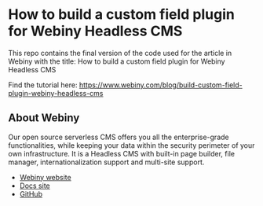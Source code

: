 # How to build a custom field plugin for Webiny Headless CMS

This repo contains the final version of the code used for the article in Webiny with the title: How to build a custom field plugin for Webiny Headless CMS

Find the tutorial here: https://www.webiny.com/blog/build-custom-field-plugin-webiny-headless-cms

## About Webiny

Our open source serverless CMS offers you all the enterprise-grade functionalities, while keeping your data within the security perimeter of your own infrastructure. It is a Headless CMS with built-in page builder, file manager, internationalization support and multi-site support.

- [Webiny website](https://www.webiny.com)
- [Docs site](https://www.webiny.com/docs/)
- [GitHub](https://github.com/webiny/webiny-js)